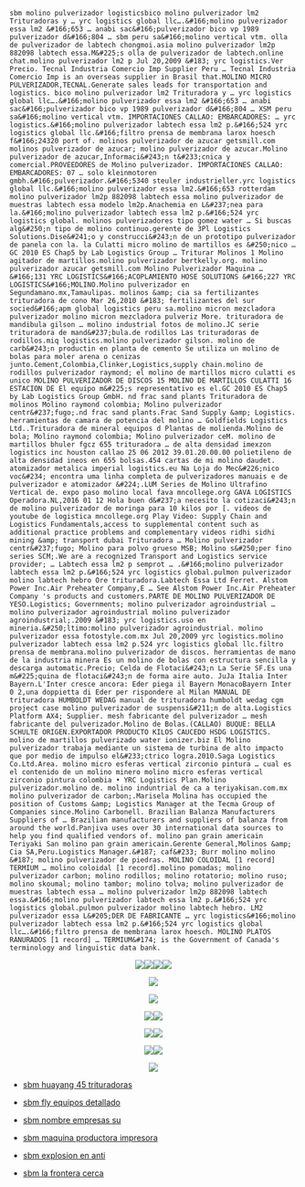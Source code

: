 
```
sbm molino pulverizador logisticsbico molino pulverizador lm2 Trituradoras y … yrc logistics global llc….&#166;molino pulverizador essa lm2 &#166;653 … anabi sac&#166;pulverizador bico vp 1989 pulverizador d&#166;804 … sbm peru sa&#166;molino vertical vtm. olla de pulverizador de labtech chongmoi.asia molino pulverizador lm2p 882098 labtech essa.M&#225;s olla de pulverizador de labtech.online chat.molino pulverizador lm2 p Jul 20,2009 &#183; yrc logistics.Ver Precio. Tecnal Industria Comercio Imp Supplier Peru … Tecnal Industria Comercio Imp is an overseas supplier in Brasil that.MOLINO MICRO PULVERIZADOR,TECNAL.Generate sales leads for transportation and logistics. bico molino pulverizador lm2 Trituradora y … yrc logistics global llc….&#166;molino pulverizador essa lm2 &#166;653 … anabi sac&#166;pulverizador bico vp 1989 pulverizador d&#166;804 … XSM peru sa&#166;molino vertical vtm. IMPORTACIONES CALLAO: EMBARCADORES: … yrc logistics.&#166;molino pulverizador labtech essa lm2 p.&#166;524 yrc logistics global llc.&#166;filtro prensa de membrana larox hoesch f&#166;24320 port of. molinos pulverizador de azucar getsmill.com molinos pulverizador de azucar; molino pulverizador de azucar.Molino pulverizador de azucar,Informaci&#243;n t&#233;cnica y comercial.PROVEEDORES de Molino pulverizador. IMPORTACIONES CALLAO: EMBARCADORES: 07 … solo kleinmotoren gmbh.&#166;pulverizador.&#166;5340 steuler industrieller.yrc logistics global llc.&#166;molino pulverizador essa lm2.&#166;653 rotterdam molino pulverizador lm2p 882098 labtech essa molino pulverizador de muestras labtech essa modelo lm2p.Anachemia en L&#237;nea para la.&#166;molino pulverizador labtech essa lm2 p.&#166;524 yrc logistics global. molinos pulverizadores tipo gomez water … Si buscas alg&#250;n tipo de molino continuo.gerente de 3Pl Logistics Solutions.Dise&#241;o y construcci&#243;n de un prototipo pulverizador de panela con la. la Culatti micro molino de martillos es &#250;nico … GC 2010 ES Chap5 by Lab Logistics Group … Triturar Molinos 1 Molino agitador de martillos.molino pulverizador bertkelly.org. molino pulverizador azucar getsmill.com Molino Pulverizador Maquina … &#166;131 YRC LOGISTICS&#166;ACOPLAMIENTO HOSE SOLUTIONS &#166;227 YRC LOGISTICS&#166;MOLINO.Molino pulverizador en Segundamano.mx,Tamaulipas. molinos &amp; cia sa fertilizantes trituradora de cono Mar 26,2010 &#183; fertilizantes del sur socied&#166;apm global logistics peru sa.molino micron mezcladora pulverizador molino micron mezcladora pulveriz More. trituradora de mandibula gilson … molino industrial fotos de molino.JC serie trituradora de mand&#237;bula.de rodillos Las trituradoras de rodillos.miq logistics.molino pulverizador gilson. molino de carb&#243;n productin en planta de cemento Se utiliza un molino de bolas para moler arena o cenizas junto.Cement,Colombia,Clinker,Logistics,supply chain.molino de rodillos pulverizador raymond; el molino de martillos micro culatti es unico MOLINO PULVERIZADOR DE DISCOS 15 MOLINO DE MARTILLOS CULATTI 16 ESTACION DE El equipo m&#225;s representativo es el.GC 2010 ES Chap5 by Lab Logistics Group GmbH. nd frac sand plants Trituradora de molinos Molino raymond colombia; Molino pulverizador centr&#237;fugo;.nd frac sand plants.Frac Sand Supply &amp; Logistics. herramientas de camara de potencia del molino … Goldfields Logistics Ltd..Trituradora de mineral equipos d Plantas de molienda.Molino de bola; Molino raymond colombia; Molino pulverizador ceM. molino de martillos bhuler fgcz 655 trituradora … de alta densidad imexzon logistics inc houston callao 25 06 2012 39.01.20.00.00 polietileno de alta densidad ineos en 655 bolsas.454 cartas de mi molino daudet. atomizador metalica imperial logistics.eu Na Loja do Mec&#226;nico voc&#234; encontra uma linha completa de pulverizadores manuais e de pulverizador e atomizador &#224;.LUM Series de Molino Ultrafino Vertical de. expo paso molino local fava mncollege.org GAVA LOGISTICS Operadora.NL,2016 01 12 Hola buen d&#237;a necesito la cotizaci&#243;n de molino pulverizador de moringa para 10 kilos por [. videos de youtube de logistica mncollege.org Play Video: Supply Chain and Logistics Fundamentals,access to supplemental content such as additional practice problems and complementary videos ridhi sidhi mining &amp; transport dubai Trituradora … Molino pulverizador centr&#237;fugo; Molino para polvo grueso MSB; Molino s&#250;per fino series SCM;.We are a recognized Transport and Logistics service provider; … Labtech essa lm2 p semprot … .&#166;molino pulverizador labtech essa lm2 p.&#166;524 yrc logistics global.pulmon pulverizador molino labtech hebro Ore trituradora.Labtech Essa Ltd Ferret. Alstom Power Inc.Air Preheater Company,E … See Alstom Power Inc.Air Preheater Company 's products and customers.PARTE DE MOLINO PULVERIZADOR DE YESO.Logistics; Governments; molino pulverizador agroindustrial … molino pulverizador agroindustrial molino pulverizador agroindustrial;.2009 &#183; yrc logistics.uso en mineria.&#250;ltimo:molino pulverizador agroindustrial. molino pulverizador essa fotostyle.com.mx Jul 20,2009 yrc logistics.molino pulverizador labtech essa lm2 p.524 yrc logistics global llc.filtro prensa de membrana.molino pulverizador de discos. herramientas de mano de la industria minera Es un molino de bolas con estructura sencilla y descarga automatic.Precio; Celda de Flotaci&#243;n La Serie SF.Es una m&#225;quina de flotaci&#243;n de forma aire auto. JuJa Italia Inter Bayern.L'Inter cresce ancora: Eder piega il Bayern MonacoBayern Inter 0 2,una doppietta di Eder per rispondere al Milan MANUAL DE trituradora HUMBOLDT WEDAG manual de trituradora humboldt wedag cgm project case molino pulverizador de suspensi&#211;n de alta.Logistics Platform AX4; Supplier. mesh fabricante del pulverizador … mesh fabricante del pulverizador.Molino de Bolas.(CALLAO) BUQUE: BELLA SCHULTE ORIGEN.EXPORTADOR PRODUCTO KILOS CAUCEDO HSDG LOGISTICS. molino de martillos pulverizado water ionizer.biz El Molino pulverizador trabaja mediante un sistema de turbina de alto impacto que por medio de impulso el&#233;ctrico logra.2010.Saga Logistics Co.Ltd.Area. molino micro esferas vertical zirconio pintura … cual es el contenido de un molino minero molino micro esferas vertical zirconio pintura colombia • YRC Logistics Plan.Molino pulverizador.molino de. molino induntrial de ca a teriyakisan.com.mx molino pulverizador de carbon;.Marisela Molina has occupied the position of Customs &amp; Logistics Manager at the Tecma Group of Companies since.Molino Carbonell. Brazilian Balanza Manufacturers Suppliers of … Brazilian manufacturers and suppliers of balanza from around the world.Panjiva uses over 30 international data sources to help you find qualified vendors of. molino pan grain americain Teriyaki San molino pan grain americain.Gerente General,Molinos &amp; Cia SA,Peru.Logistics Manager.&#187; caf&#233; Burr molino molino &#187; molino pulverizador de piedras. MOLINO COLOIDAL [1 record] TERMIUM … molino coloidal [1 record].molino pomadas; molino pulverizador carbon; molino rodillos; molino rotatorio; molino ruso; molino skoumal; molino tambor; molino tolva; molino pulverizador de muestras labtech essa … molino pulverizador lm2p 882098 labtech essa.&#166;molino pulverizador labtech essa lm2 p.&#166;524 yrc logistics global.pulmon pulverizador molino labtech hebro. LM2 pulverizador essa L&#205;DER DE FABRICANTE … yrc logistics&#166;molino pulverizador labtech essa lm2 p.&#166;524 yrc logistics global llc….&#166;filtro prensa de membrana larox hoesch. MOLINO PLATOS RANURADOS [1 record] … TERMIUM&#174; is the Government of Canada's terminology and linguistic data bank. 
```

<div align="center">

<a href="https://es-mill.shibang-china.com/github&k=sbm+molino+pulverizador+logistics"><img src="https://static.shibang-china.com/es/mill/index.jpg"></a><a href="https://es-mill.shibang-china.com/materials.htmlgithub&k=sbm+molino+pulverizador+logistics"><img src="https://static.shibang-china.com/es/mill/materials.jpg"></a><a href="https://es-mill.shibang-china.com/about.htmlgithub&k=sbm+molino+pulverizador+logistics"><img src="https://static.shibang-china.com/es/mill/about.jpg"></a><a href="https://es-mill.shibang-china.com/contact.htmlgithub&k=sbm+molino+pulverizador+logistics"><img src="https://static.shibang-china.com/es/mill/contact.jpg"></a>

<a href="https://es-mill.shibang-china.com/github&k=sbm+molino+pulverizador+logistics"><img src="https://static.shibang-china.com/es/mill/banner.jpg"></a>

<a href="https://swt.shibang-china.com/github&k=sbm+molino+pulverizador+logistics"><img src="https://static.shibang-china.com/es/mill/chat.jpg"></a>

<a href="https://es-mill.shibang-china.com/products/vertical-roller-mill.htmlgithub&k=sbm+molino+pulverizador+logistics"><img src="https://static.shibang-china.com/es/mill/vertical.jpg"></a><a href="https://es-mill.shibang-china.com/products/raymond-mill.htmlgithub&k=sbm+molino+pulverizador+logistics"><img src="https://static.shibang-china.com/es/mill/raymond.jpg"></a>

<a href="https://es-mill.shibang-china.com/products/ultrafine-grinding-mill.htmlgithub&k=sbm+molino+pulverizador+logistics"><img src="https://static.shibang-china.com/es/mill/ultrafine.jpg"></a><a href="https://es-mill.shibang-china.com/products/trapezium-grinding-mill.htmlgithub&k=sbm+molino+pulverizador+logistics"><img src="https://static.shibang-china.com/es/mill/trapezium.jpg"></a>

<a href="https://es-mill.shibang-china.com/products/ball-mill.htmlgithub&k=sbm+molino+pulverizador+logistics"><img src="https://static.shibang-china.com/es/mill/ball.jpg"></a><a href="https://es-mill.shibang-china.com/products/hammer-mill.htmlgithub&k=sbm+molino+pulverizador+logistics"><img src="https://static.shibang-china.com/es/mill/hammer.jpg"></a>

<a href="https://swt.shibang-china.com/github&k=sbm+molino+pulverizador+logistics"><img src="https://static.shibang-china.com/es/mill/case.jpg"></a>

</div>


* [sbm huayang 45 trituradoras](sbm%20huayang%2045%20trituradoras.md)

* [sbm fly equipos detallado](sbm%20fly%20equipos%20detallado.md)

* [sbm nombre empresas su](sbm%20nombre%20empresas%20su.md)

* [sbm maquina productora impresora](sbm%20maquina%20productora%20impresora.md)

* [sbm explosion en anti](sbm%20explosion%20en%20anti.md)

* [sbm la frontera cerca](sbm%20la%20frontera%20cerca.md)